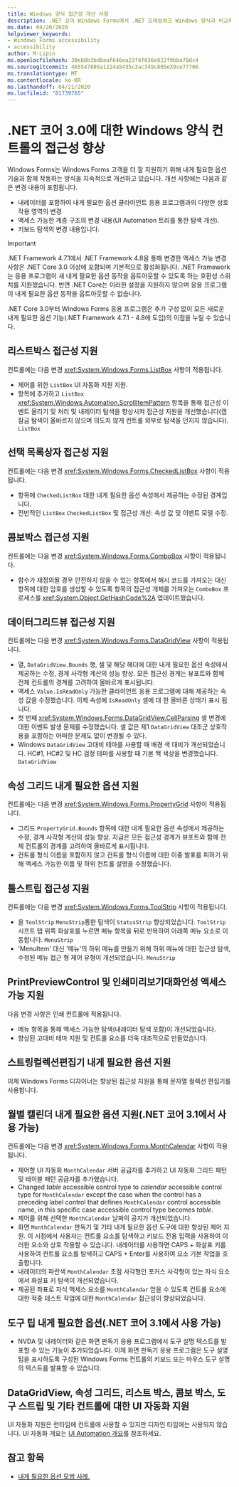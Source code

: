 ```yaml
---
title: Windows 양식 접근성 개선 사항
description: .NET 코어 Windows Forms에서 .NET 프레임워크 Windows 양식과 비교하여 접근성을 향상시키려는 방법에 대해 알아봅니다.
ms.date: 04/20/2020
helpviewer_keywords:
- Windows Forms accessibility
- accessibility
author: M-Lipin
ms.openlocfilehash: 30eb8b3bd0aaf646ea23f4f036e822f9bba78dc4
ms.sourcegitcommit: 465547886a1224a5435c3ac349c805e39ce77706
ms.translationtype: MT
ms.contentlocale: ko-KR
ms.lasthandoff: 04/21/2020
ms.locfileid: "81739765"
---
```

# <a name="accessibility-improvements-in-windows-forms-controls-for-net-core-30"></a>.NET 코어 3.0에 대한 Windows 양식 컨트롤의 접근성 향상

Windows Forms는 Windows Forms 고객을 더 잘 지원하기 위해 내게 필요한 옵션 기술과 함께 작동하는 방식을 지속적으로 개선하고 있습니다. 개선 사항에는 다음과 같은 변경 내용이 포함됩니다.

- 내레이터를 포함하여 내게 필요한 옵션 클라이언트 응용 프로그램과의 다양한 상호 작용 영역의 변경
- 액세스 가능한 계층 구조의 변경 내용(UI Automation 트리를 통한 탐색 개선).
- 키보드 탐색의 변경 내용입니다.

> [!IMPORTANT]
> .NET Framework 4.7.1에서 .NET Framework 4.8을 통해 변경한 액세스 가능 변경 사항은 .NET Core 3.0 이상에 포함되며 기본적으로 활성화됩니다. .NET Framework는 응용 프로그램이 새 내게 필요한 옵션 동작을 옵트아웃할 수 있도록 하는 호환성 스위치를 지원했습니다. 반면 .NET Core는 이러한 설정을 지원하지 않으며 응용 프로그램이 내게 필요한 옵션 동작을 옵트아웃할 수 없습니다.
  
.NET Core 3.0부터 Windows Forms 응용 프로그램은 추가 구성 없이 모든 새로운 내게 필요한 옵션 기능(.NET Framework 4.7.1 - 4.8에 도입)의 이점을 누릴 수 있습니다.

## <a name="listbox-accessibility-support"></a>리스트박스 접근성 지원

컨트롤에는 다음 변경 <xref:System.Windows.Forms.ListBox> 사항이 적용됩니다.

- 제어를 위한 `ListBox` UI 자동화 지원 지원.
- 항목에 추가하고 `ListBox` <xref:System.Windows.Automation.ScrollItemPattern> 항목을 통해 접근성 이벤트 올리기 및 처리 및 내레이터 탐색을 향상시켜 접근성 지원을 개선했습니다(캡 잠금 탐색이 올바르지 않으며 의도치 않게 컨트롤 외부로 탐색을 던지지 않습니다). `ListBox`

## <a name="checkedlistbox-accessibility-support"></a>선택 목록상자 접근성 지원

컨트롤에는 다음 변경 <xref:System.Windows.Forms.CheckedListBox> 사항이 적용됩니다.

- 항목에 `CheckedListBox` 대한 내게 필요한 옵션 속성에서 제공하는 수정된 경계입니다.
- 전반적인 `ListBox` `CheckedListBox` 및 접근성 개선: 속성 값 및 이벤트 모델 수정.

## <a name="combobox-accessibility-support"></a>콤보박스 접근성 지원

컨트롤에는 다음 변경 <xref:System.Windows.Forms.ComboBox> 사항이 적용됩니다.

- 함수가 재정의될 경우 안전하지 않을 수 있는 항목에서 해시 코드를 가져오는 대신 항목에 대한 암호를 생성할 수 있도록 항목의 접근성 개체를 가져오는 `ComboBox` 프로세스를 <xref:System.Object.GetHashCode%2A> 업데이트했습니다.

## <a name="datagridview-accessibility-support"></a>데이터그리드뷰 접근성 지원

컨트롤에는 다음 변경 <xref:System.Windows.Forms.DataGridView> 사항이 적용됩니다.

- 열, `DataGridView.Bounds` 행, 셀 및 해당 헤더에 대한 내게 필요한 옵션 속성에서 제공하는 수정, 경계 사각형 계산의 성능 향상. 모든 접근성 경계는 뷰포트와 함께 전체 컨트롤의 경계를 고려하여 올바르게 표시됩니다.
- 액세스 `Value.IsReadOnly` 가능한 클라이언트 응용 프로그램에 대해 제공하는 속성 값을 수정했습니다. 이제 속성에 `IsReadOnly` 셀에 대 한 올바른 상태가 표시 됩니다.
- 첫 번째 <xref:System.Windows.Forms.DataGridView.CellParsing> 셀 변경에 대한 이벤트 발생 문제를 수정했습니다. 셀 값은 제1 `DataGridView` 대조군 상호작용을 포함하는 어떠한 문제도 없이 변경될 수 있다.
- Windows `DataGridView` 고대비 테마를 사용할 때 배경 색 대비가 개선되었습니다. HC#1, HC#2 및 HC 검정 테마를 사용할 때 기본 백 색상을 변경했습니다. `DataGridView`

## <a name="propertygrid-accessibility-support"></a>속성 그리드 내게 필요한 옵션 지원

컨트롤에는 다음 변경 <xref:System.Windows.Forms.PropertyGrid> 사항이 적용됩니다.

- 그리드 `PropertyGrid.Bounds` 항목에 대한 내게 필요한 옵션 속성에서 제공하는 수정, 경계 사각형 계산의 성능 향상. 지금은 모든 접근성 경계가 뷰포트와 함께 전체 컨트롤의 경계를 고려하여 올바르게 표시됩니다.
- 컨트롤 형식 이름을 포함하지 않고 컨트롤 형식 이름에 대한 이중 발표를 피하기 위해 액세스 가능한 이름 및 하위 컨트롤 설명을 수정했습니다.

## <a name="toolstrip-accessibility-support"></a>툴스트립 접근성 지원

컨트롤에는 다음 변경 <xref:System.Windows.Forms.ToolStrip> 사항이 적용됩니다.

- 을 `ToolStrip` `MenuStrip`통한 탐색이 `StatusStrip` 향상되었습니다. `ToolStrip` 시프트 탭 위쪽 화살표를 누르면 메뉴 항목을 뒤로 반복하여 아래쪽 메뉴 요소로 이동합니다. `MenuStrip`
- 'MenuItem' 대신 '메뉴'의 하위 메뉴를 만들기 위해 하위 메뉴에 대한 접근성 탐색, 수정된 메뉴 접근 형 제어 유형이 개선되었습니다. `MenuStrip`

## <a name="printpreviewcontrol-and-printpreviewdialog-accessibility-support"></a>PrintPreviewControl 및 인쇄미리보기대화언성 액세스 가능 지원

다음 변경 사항은 인쇄 컨트롤에 적용됩니다.

- 메뉴 항목을 통해 액세스 가능한 탐색(내레이터 탐색 포함)이 개선되었습니다.
- 향상된 고대비 테마 지원 및 컨트롤 요소를 더욱 대조적으로 만들었습니다.

## <a name="stringcollectioneditor-accessibility-support"></a>스트링컬렉션편집기 내게 필요한 옵션 지원

이제 Windows Forms 디자이너는 향상된 접근성 지원을 통해 문자열 컬렉션 편집기를 사용합니다.

## <a name="monthcalendar-accessibility-support-available-in-net-core-31"></a>월별 캘린더 내게 필요한 옵션 지원(.NET 코어 3.1에서 사용 가능)

컨트롤에는 다음 변경 <xref:System.Windows.Forms.MonthCalendar> 사항이 적용됩니다.

- 제어할 UI 자동화 `MonthCalendar` 서버 공급자를 추가하고 UI 자동화 그리드 패턴 및 테이블 패턴 공급자를 추가했습니다.
- Changed _table_ accessible control type to _calendar_ accessible control type for `MonthCalendar` except the case when the control has a preceding label control that defines `MonthCalendar` control accessible name, in this specific case accessible control type becomes _table_.
- 제어를 위해 선택한 `MonthCalendar` 날짜의 공지가 개선되었습니다.
- 화면 `MonthCalendar` 판독기 및 기타 내게 필요한 옵션 도구에 대한 향상된 제어 지원. 이 시점에서 사용자는 컨트롤 요소를 탐색하고 키보드 전용 입력을 사용하여 이러한 요소와 상호 작용할 수 있습니다. 내레이터를 사용하면 CAPS + 화살표 키를 사용하여 컨트롤 요소를 탐색하고 CAPS + Enter를 사용하여 요소 기본 작업을 호출합니다.
- 내레이터의 파란색 `MonthCalendar` 초점 사각형인 포커스 사각형이 있는 자식 요소 에서 화살표 키 탐색이 개선되었습니다.
- 제공된 좌표로 자식 액세스 요소를 `MonthCalendar` 얻을 수 있도록 컨트롤 요소에 대한 적중 테스트 작업에 대한 `MonthCalendar` 접근성이 향상되었습니다.

## <a name="tooltips-accessibility-available-in-net-core-31"></a>도구 팁 내게 필요한 옵션(.NET 코어 3.1에서 사용 가능)

- NVDA 및 내레이터와 같은 화면 판독기 응용 프로그램에서 도구 설명 텍스트를 발표할 수 있는 기능이 추가되었습니다. 이제 화면 판독기 응용 프로그램은 도구 설명팁을 표시하도록 구성된 Windows Forms 컨트롤의 키보드 또는 마우스 도구 설명의 텍스트를 발표할 수 있습니다.

## <a name="ui-automation-support-for-datagridview-propertygrid-listbox-combobox-toolstrip-and-other-controls"></a>DataGridView, 속성 그리드, 리스트 박스, 콤보 박스, 도구 스트립 및 기타 컨트롤에 대한 UI 자동화 지원

UI 자동화 지원은 런타임에 컨트롤에 사용할 수 있지만 디자인 타임에는 사용되지 않습니다. UI 자동화 개요는 [UI Automation 개요](https://docs.microsoft.com/dotnet/framework/ui-automation/ui-automation-overview)를 참조하세요.

## <a name="see-also"></a>참고 항목

- [내게 필요한 옵션 모범 사례.](../ui-automation/accessibility-best-practices.md)
